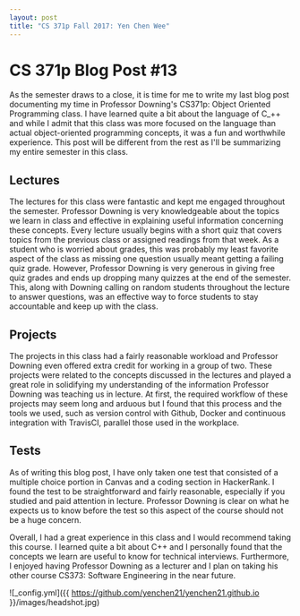 ```yaml
---
layout: post
title: "CS 371p Fall 2017: Yen Chen Wee"
---
```

# CS 371p Blog Post #13

As the semester draws to a close, it is time for me to write my last blog post 
documenting my time in Professor Downing's CS371p: Object Oriented Programming
class. I have learned quite a bit about the language of C_++ and while I admit
that this class was more focused on the language than actual object-oriented
programming concepts, it was a fun and worthwhile experience. 
This post will be different from the rest as I'll be summarizing my 
entire semester in this class.

## Lectures
  The lectures for this class were fantastic and kept me engaged throughout the
  semester. Professor Downing is very knowledgeable about the topics we learn in 
  class and effective in explaining useful information concerning these concepts.
  Every lecture usually begins with a short quiz that covers topics from the 
  previous class or assigned readings from that week. As a student who is 
  worried about grades, this was probably my least favorite 
  aspect of the class as missing one question usually meant getting a failing quiz 
  grade. However, Professor Downing is very generous in giving free quiz grades and ends
  up dropping many quizzes at the end of the semester. This, along with Downing
  calling on random students throughout the lecture to answer questions, was an
  effective way to force students to stay accountable and keep up with the class.
 
## Projects
  The projects in this class had a fairly reasonable workload and Professor Downing
  even offered extra credit for working in a group of two. These projects were related
  to the concepts discussed in the lectures and played a great role in solidifying
  my understanding of the information Professor Downing was teaching us in lecture.
  At first, the required workflow of these projects may seem long and arduous but
  I found that this process and the tools we used, such as version control with 
  Github, Docker and continuous integration with TravisCI, parallel those used 
  in the workplace. 

## Tests
  As of writing this blog post, I have only taken one test that consisted of a 
  multiple choice portion in Canvas and a coding section in HackerRank. 
  I found the test to be straightforward and fairly reasonable, especially
  if you studied and paid attention in lecture. Professor Downing is clear on what
  he expects us to know before the test so this aspect of the course should not
  be a huge concern.

Overall, I had a great experience in this class and I would recommend taking this course.
I learned quite a bit about C++ and I personally found that the concepts we learn 
are useful to know for technical interviews. Furthermore, I enjoyed having Professor
Downing as a lecturer and I plan on taking his other course CS373: Software Engineering
in the near future. 



![_config.yml]({{ https://github.com/yenchen21/yenchen21.github.io }}/images/headshot.jpg)
